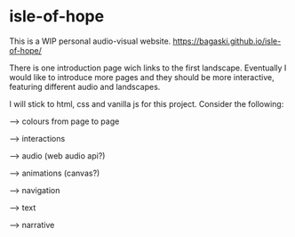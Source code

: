 # isle-of-hope
This is a WIP personal audio-visual website.
https://bagaski.github.io/isle-of-hope/

There is one introduction page wich links to the first landscape. Eventually I would like to introduce more pages and they should be more interactive, featuring different audio and landscapes. 

I will stick to html, css and vanilla js for this project. Consider the following:

--> colours from page to page

--> interactions

--> audio (web audio api?)

--> animations (canvas?)

--> navigation 

--> text

--> narrative
